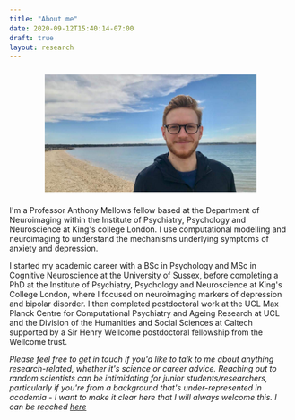 ```yaml
---
title: "About me"
date: 2020-09-12T15:40:14-07:00
draft: true
layout: research
---
```


<!-- ![me](/img/toby.png) -->
<img align="center" width="75%" src="/img/toby.png" style='margin: auto; display: block; padding: 2%'> 

I'm a Professor Anthony Mellows fellow based at the Department of Neuroimaging within the Institute of Psychiatry, Psychology and Neuroscience at King's college London. I use computational modelling and neuroimaging to understand the mechanisms underlying symptoms of anxiety and depression.

I started my academic career with a BSc in Psychology and MSc in Cognitive Neuroscience at the University of Sussex, before completing a PhD at the Institute of Psychiatry, Psychology and Neuroscience at King's College London, where I focused on neuroimaging markers of depression and bipolar disorder. I then completed postdoctoral work at the UCL Max Planck Centre for Computational Psychiatry and Ageing Research at UCL and the Division of the Humanities and Social Sciences at Caltech supported by a Sir Henry Wellcome postdoctoral fellowship from the Wellcome trust.

_Please feel free to get in touch if you'd like to talk to me about anything research-related, whether it's science or career advice. Reaching out to random scientists can be intimidating for junior students/researchers, particularly if you're from a background that's under-represented in academia - I want to make it clear here that I will always welcome this. I can be reached [here](mailto:toby.wise@kcl.ac.uk)_
